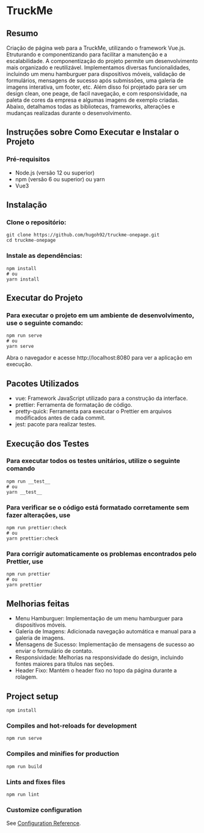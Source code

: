 # TruckMe 

## Resumo
Criação de página web para a TruckMe, utilizando o framework Vue.js. Etruturando e componentizando para facilitar a manutenção e a escalabilidade. 
A componentização do projeto permite um desenvolvimento mais organizado e reutilizável. Implementamos diversas funcionalidades, incluindo um menu hamburguer para dispositivos móveis, 
validação de formulários, mensagens de sucesso após submissões, uma galeria de imagens interativa, um footer, etc. Além disso foi projetado para ser um design clean, one peage, de facil navegação, e com responsividade, na paleta de cores da empresa
e algumas imagens de exemplo criadas.
Abaixo, detalhamos todas as bibliotecas, frameworks, alterações e mudanças realizadas durante o desenvolvimento.

## Instruções sobre Como Executar e Instalar o Projeto
### Pré-requisitos
- Node.js (versão 12 ou superior)
- npm (versão 6 ou superior) ou yarn
- Vue3
## Instalação
### Clone o repositório:
```
git clone https://github.com/hugoh92/truckme-onepage.git
cd truckme-onepage
```
### Instale as dependências:
```
npm install
# ou
yarn install
```
## Executar do Projeto
### Para executar o projeto em um ambiente de desenvolvimento, use o seguinte comando:
```
npm run serve
# ou
yarn serve
```
 Abra o navegador e acesse http://localhost:8080 para ver a aplicação em execução.

## Pacotes Utilizados
- vue: Framework JavaScript utilizado para a construção da interface.
- prettier: Ferramenta de formatação de código.
- pretty-quick: Ferramenta para executar o Prettier em arquivos modificados antes de cada commit.
- jest: pacote para realizar testes.

## Execução dos Testes
### Para executar todos os testes unitários, utilize o seguinte comando
```
npm run __test__
# ou
yarn __test__
```
### Para verificar se o código está formatado corretamente sem fazer alterações, use
```
npm run prettier:check
# ou
yarn prettier:check
```
### Para corrigir automaticamente os problemas encontrados pelo Prettier, use
```
npm run prettier
# ou
yarn prettier
```
## Melhorias feitas
- Menu Hamburguer: Implementação de um menu hamburguer para dispositivos móveis.
- Galeria de Imagens: Adicionada navegação automática e manual para a galeria de imagens.
- Mensagens de Sucesso: Implementação de mensagens de sucesso ao enviar o formulário de contato.
- Responsividade: Melhorias na responsividade do design, incluindo fontes maiores para títulos nas seções.
- Header Fixo: Mantém o header fixo no topo da página durante a rolagem.

## Project setup
```
npm install
```

### Compiles and hot-reloads for development
```
npm run serve
```

### Compiles and minifies for production
```
npm run build
```

### Lints and fixes files
```
npm run lint
```

### Customize configuration
See [Configuration Reference](https://cli.vuejs.org/config/).
